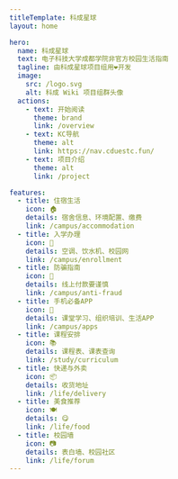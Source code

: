 ```yaml
---
titleTemplate: 科成星球
layout: home

hero:
  name: 科成星球
  text: 电子科技大学成都学院非官方校园生活指南
  tagline: 由科成星球项目组用❤开发
  image:
    src: /logo.svg
    alt: 科成 Wiki 项目组群头像
  actions:
    - text: 开始阅读
      theme: brand
      link: /overview
    - text: KC导航
      theme: alt
      link: https://nav.cduestc.fun/
    - text: 项目介绍
      theme: alt
      link: /project

features:
  - title: 住宿生活
    icon: 🏠
    details: 宿舍信息、环境配置、缴费
    link: /campus/accommodation
  - title: 入学办理
    icon: 📝
    details: 空调、饮水机、校园网
    link: /campus/enrollment
  - title: 防骗指南
    icon: 🚨
    details: 线上付款要谨慎
    link: /campus/anti-fraud
  - title: 手机必备APP
    icon: 📱
    details: 课堂学习、组织培训、生活APP
    link: /campus/apps
  - title: 课程安排
    icon: 📚
    details: 课程表、课表查询
    link: /study/curriculum
  - title: 快递与外卖
    icon: 📦
    details: 收货地址
    link: /life/delivery
  - title: 美食推荐
    icon: 🍽️
    details: 😋
    link: /life/food
  - title: 校园墙
    icon: 📷
    details: 表白墙、校园社区
    link: /life/forum
---
```

